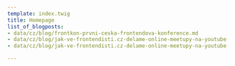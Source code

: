 ```yaml
---
template: index.twig
title: Homepage
list_of_blogposts:
- data/cz/blog/frontkon-prvni-ceska-frontendova-konference.md
- data/cz/blog/jak-ve-frontendisti.cz-delame-online-meetupy-na-youtube-hardware-software-a-zkusenosti-copy.md
- data/cz/blog/jak-ve-frontendisti.cz-delame-online-meetupy-na-youtube-hardware-software-a-zkusenosti.md

---
```

